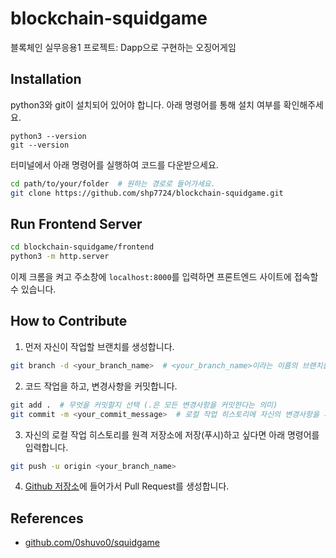# blockchain-squidgame
블록체인 실무응용1 프로젝트: Dapp으로 구현하는 오징어게임

## Installation

python3와 git이 설치되어 있어야 합니다. 아래 명령어를 통해 설치 여부를 확인해주세요.

```
python3 --version
git --version
```

터미널에서 아래 명령어를 실행하여 코드를 다운받으세요.

```bash
cd path/to/your/folder  # 원하는 경로로 들어가세요.
git clone https://github.com/shp7724/blockchain-squidgame.git
```

## Run Frontend Server

```bash
cd blockchain-squidgame/frontend
python3 -m http.server
```

이제 크롬을 켜고 주소창에 `localhost:8000`를 입력하면 프론트엔드 사이트에 접속할 수 있습니다.

## How to Contribute

1. 먼저 자신이 작업할 브랜치를 생성합니다.

```bash
git branch -d <your_branch_name>  # <your_branch_name>이라는 이름의 브랜치를 만들고, 해당 브랜치로 이동
```

2. 코드 작업을 하고, 변경사항을 커밋합니다.

```bash
git add .  # 무엇을 커밋할지 선택 (.은 모든 변경사항을 커밋한다는 의미)
git commit -m <your_commit_message>  # 로컬 작업 히스토리에 자신의 변경사항을 저장
```

3. 자신의 로컬 작업 히스토리를 원격 저장소에 저장(푸시)하고 싶다면 아래 명령어를 입력합니다.

```bash
git push -u origin <your_branch_name>
```

4. [Github 저장소](https://github.com/shp7724/blockchain-squidgame/)에 들어가서 Pull Request를 생성합니다.


## References

- [github.com/0shuvo0/squidgame](https://github.com/0shuvo0/squidgame)
